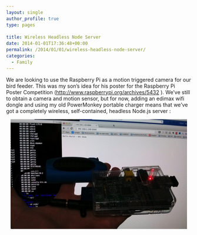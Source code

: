 ```yaml
---
layout: single
author_profile: true
type: pages

title: Wireless Headless Node Server
date: 2014-01-01T17:36:48+00:00
permalink: /2014/01/01/wireless-headless-node-server/
categories:
  - Family
---
```

We are looking to use the Raspberry Pi as a motion triggered camera for our bird feeder. This was my son’s idea for his poster for the Raspberry Pi Poster Competition (<http://www.raspberrypi.org/archives/5432> ). We’ve still to obtain a camera and motion sensor, but for now, adding an edimax wifi dongle and using my old PowerMonkey portable charger means that we’ve got a completely wireless, self-contained, headless Node.js server :

<img style="display: block; margin-left: auto; margin-right: auto; border: 0px;" title="2014-01-01 16.11.50 _sm.jpg" alt="2014 01 01 16 11 50  sm" src="/images/allbsuploads/2014/01/2014-01-01-16.11.50-_sm.jpg" width="480" height="298" border="0" />
